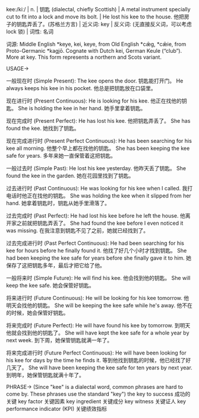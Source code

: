 kee:/kiː/ | n. | 钥匙 (dialectal, chiefly Scottish) | A metal instrument specially cut to fit into a lock and move its bolt. | He lost his kee to the house. 他把房子的钥匙弄丢了。(苏格兰方言) | 近义词: key | 反义词: (无直接反义词，可以考虑lock 锁) | 词性: 名词

词源: Middle English *keye, kei, keye, from Old English *cǣg, *cǣie, from Proto-Germanic *kagjō.  Cognate with Dutch kei, German Keule (“club”).  More at key. This form represents a northern and Scots variant.

USAGE->

一般现在时 (Simple Present):
The kee opens the door.  钥匙能打开门。
He always keeps his kee in his pocket. 他总是把钥匙放在口袋里。

现在进行时 (Present Continuous):
He is looking for his kee. 他正在找他的钥匙。
She is holding the kee in her hand. 她手里拿着钥匙。

现在完成时 (Present Perfect):
He has lost his kee. 他把钥匙弄丢了。
She has found the kee. 她找到了钥匙。

现在完成进行时 (Present Perfect Continuous):
He has been searching for his kee all morning. 他整个早上都在找他的钥匙。
She has been keeping the kee safe for years. 多年来她一直保管着这把钥匙。

一般过去时 (Simple Past):
He lost his kee yesterday. 他昨天丢了钥匙。
She found the kee in the garden. 她在花园里找到了钥匙。

过去进行时 (Past Continuous):
He was looking for his kee when I called. 我打电话时他正在找他的钥匙。
She was holding the kee when it slipped from her hand. 她拿着钥匙时，钥匙从她手里滑落了。

过去完成时 (Past Perfect):
He had lost his kee before he left the house. 他离开家之前就把钥匙弄丢了。
She had found the kee before I even noticed it was missing.  在我注意到钥匙不见了之前，她就已经找到了。

过去完成进行时 (Past Perfect Continuous):
He had been searching for his kee for hours before he finally found it. 他找了好几个小时才找到钥匙。
She had been keeping the kee safe for years before she finally gave it to him.  她保存了这把钥匙多年，最后才把它给了他。

一般将来时 (Simple Future):
He will find his kee. 他会找到他的钥匙。
She will keep the kee safe. 她会保管好钥匙。

将来进行时 (Future Continuous):
He will be looking for his kee tomorrow. 他明天会找他的钥匙。
She will be keeping the kee safe while he's away. 他不在的时候，她会保管好钥匙。

将来完成时 (Future Perfect):
He will have found his kee by tomorrow. 到明天他就会找到他的钥匙了。
She will have kept the kee safe for a whole year by next week. 到下周，她保管钥匙就满一年了。

将来完成进行时 (Future Perfect Continuous):
He will have been looking for his kee for days by the time he finds it. 等到他找到钥匙的时候，他已经找了好几天了。
She will have been keeping the kee safe for ten years by next year. 到明年，她保管钥匙就满十年了。


PHRASE->
(Since "kee" is a dialectal word, common phrases are hard to come by.  These phrases use the standard "key")
the key to success  成功的关键
key factor 关键因素
key ingredient 关键成分
key witness 关键证人
key performance indicator (KPI) 关键绩效指标
